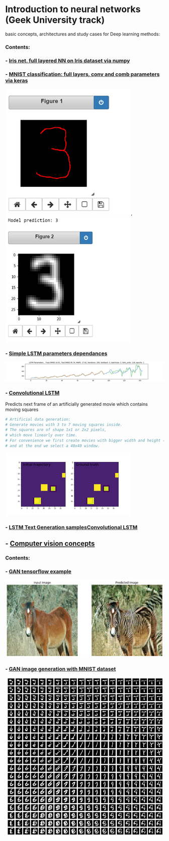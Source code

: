 # Introduction to neural networks (Geek University track)

basic concepts, architectures and study cases for Deep learning methods:

### Contents: 

### - [Iris net. full layered NN on Iris dataset via numpy](https://github.com/Nickel-nc/GU_Introduction_To_Neural_Networks/blob/master/FCN%2C%20CNN/Iris_net.ipynb)

### - [MNIST classification: full layers, conv and comb parameters via keras](https://github.com/Nickel-nc/GU_Introduction_To_Neural_Networks/blob/master/FCN%2C%20CNN/MNIST_classifier.ipynb)

<img src="figures/3.PNG" alt="handwriting 1" width="400" height="400"/>, 
<img src="figures/2.PNG" alt="handwriting 1" width="400" height="400"/>

### - [Simple LSTM parameters dependances](https://github.com/Nickel-nc/GU_Introduction_To_Neural_Networks/blob/master/LSTM%20models/LSTM_airplane_dataset.ipynb)

<img src="figures/simple_lstm.gif" alt="Conv LSTM example"/>

### - [Convolutional LSTM](https://github.com/Nickel-nc/GU_Introduction_To_Neural_Networks/blob/master/FCN%2C%20CNN/keras_elements.ipynb)

Predicts next frame of an artificially generated movie which contains moving squares

```bibtex
# Artificial data generation:
# Generate movies with 3 to 7 moving squares inside.
# The squares are of shape 1x1 or 2x2 pixels,
# which move linearly over time.
# For convenience we first create movies with bigger width and height (80x80)
# and at the end we select a 40x40 window.
```

<img src="figures/Conv_LSTM_result.gif" alt="Conv LSTM example" width="400"/>

### - [LSTM Text Generation samplesConvolutional LSTM](https://github.com/Nickel-nc/GU_Introduction_To_Neural_Networks/tree/master/LSTM%20models)

## - [Computer vision concepts](https://github.com/Nickel-nc/GU_Introduction_To_Neural_Networks/tree/master/object%20detection%20and%20cv)

### Contents:

### - [GAN tensorflow example](https://github.com/Nickel-nc/GU_Introduction_To_Neural_Networks/blob/master/object%20detection%20and%20cv/GAN%20tf%20example/gan%20example.ipynb)

<img src="object detection and cv/GAN tf example/figures/example.png" alt="task load" width="800"/>

### - [GAN image generation with MNIST dataset](https://github.com/Nickel-nc/GU_Introduction_To_Neural_Networks/blob/master/object%20detection%20and%20cv/GAN%20MNIST%20image%20generator/GAN%20Image%20generator.ipynb)

<img src="object detection and cv/GAN MNIST image generator/figures/gan_mnist.png" alt="task load" width="800"/>





